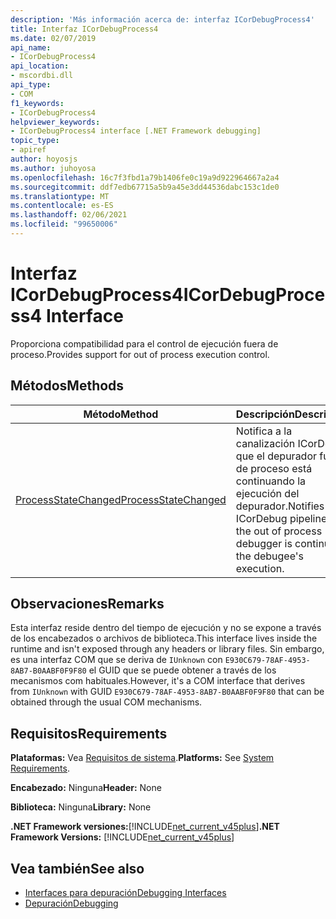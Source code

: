 ```yaml
---
description: 'Más información acerca de: interfaz ICorDebugProcess4'
title: Interfaz ICorDebugProcess4
ms.date: 02/07/2019
api_name:
- ICorDebugProcess4
api_location:
- mscordbi.dll
api_type:
- COM
f1_keywords:
- ICorDebugProcess4
helpviewer_keywords:
- ICorDebugProcess4 interface [.NET Framework debugging]
topic_type:
- apiref
author: hoyosjs
ms.author: juhoyosa
ms.openlocfilehash: 16c7f3fbd1a79b1406fe0c19a9d922964667a2a4
ms.sourcegitcommit: ddf7edb67715a5b9a45e3dd44536dabc153c1de0
ms.translationtype: MT
ms.contentlocale: es-ES
ms.lasthandoff: 02/06/2021
ms.locfileid: "99650006"
---
```

# <a name="icordebugprocess4-interface"></a><span data-ttu-id="78a0f-103">Interfaz ICorDebugProcess4</span><span class="sxs-lookup"><span data-stu-id="78a0f-103">ICorDebugProcess4 Interface</span></span>

<span data-ttu-id="78a0f-104">Proporciona compatibilidad para el control de ejecución fuera de proceso.</span><span class="sxs-lookup"><span data-stu-id="78a0f-104">Provides support for out of process execution control.</span></span>

## <a name="methods"></a><span data-ttu-id="78a0f-105">Métodos</span><span class="sxs-lookup"><span data-stu-id="78a0f-105">Methods</span></span>

| <span data-ttu-id="78a0f-106">Método</span><span class="sxs-lookup"><span data-stu-id="78a0f-106">Method</span></span>                                                                 | <span data-ttu-id="78a0f-107">Descripción</span><span class="sxs-lookup"><span data-stu-id="78a0f-107">Description</span></span>                                                                                             |
| ---------------------------------------------------------------------- | ------------------------------------------------------------------------------------------------------- |
| [<span data-ttu-id="78a0f-108">ProcessStateChanged</span><span class="sxs-lookup"><span data-stu-id="78a0f-108">ProcessStateChanged</span></span>](icordebugprocess4-processstatechanged-method.md) | <span data-ttu-id="78a0f-109">Notifica a la canalización ICorDebug que el depurador fuera de proceso está continuando la ejecución del depurador.</span><span class="sxs-lookup"><span data-stu-id="78a0f-109">Notifies the ICorDebug pipeline that the out of process debugger is continuing the debugee's execution.</span></span> |

## <a name="remarks"></a><span data-ttu-id="78a0f-110">Observaciones</span><span class="sxs-lookup"><span data-stu-id="78a0f-110">Remarks</span></span>

<span data-ttu-id="78a0f-111">Esta interfaz reside dentro del tiempo de ejecución y no se expone a través de los encabezados o archivos de biblioteca.</span><span class="sxs-lookup"><span data-stu-id="78a0f-111">This interface lives inside the runtime and isn't exposed through any headers or library files.</span></span> <span data-ttu-id="78a0f-112">Sin embargo, es una interfaz COM que se deriva de `IUnknown` con `E930C679-78AF-4953-8AB7-B0AABF0F9F80` el GUID que se puede obtener a través de los mecanismos com habituales.</span><span class="sxs-lookup"><span data-stu-id="78a0f-112">However, it's a COM interface that derives from `IUnknown` with GUID `E930C679-78AF-4953-8AB7-B0AABF0F9F80` that can be obtained through the usual COM mechanisms.</span></span>

## <a name="requirements"></a><span data-ttu-id="78a0f-113">Requisitos</span><span class="sxs-lookup"><span data-stu-id="78a0f-113">Requirements</span></span>

<span data-ttu-id="78a0f-114">**Plataformas:** Vea [Requisitos de sistema](../../get-started/system-requirements.md).</span><span class="sxs-lookup"><span data-stu-id="78a0f-114">**Platforms:** See [System Requirements](../../get-started/system-requirements.md).</span></span>

<span data-ttu-id="78a0f-115">**Encabezado:** Ninguna</span><span class="sxs-lookup"><span data-stu-id="78a0f-115">**Header:** None</span></span>

<span data-ttu-id="78a0f-116">**Biblioteca:** Ninguna</span><span class="sxs-lookup"><span data-stu-id="78a0f-116">**Library:** None</span></span>

<span data-ttu-id="78a0f-117">**.NET Framework versiones:**[!INCLUDE[net_current_v45plus](../../../../includes/net-current-v20plus-md.md)]</span><span class="sxs-lookup"><span data-stu-id="78a0f-117">**.NET Framework Versions:** [!INCLUDE[net_current_v45plus](../../../../includes/net-current-v20plus-md.md)]</span></span>

## <a name="see-also"></a><span data-ttu-id="78a0f-118">Vea también</span><span class="sxs-lookup"><span data-stu-id="78a0f-118">See also</span></span>

- [<span data-ttu-id="78a0f-119">Interfaces para depuración</span><span class="sxs-lookup"><span data-stu-id="78a0f-119">Debugging Interfaces</span></span>](debugging-interfaces.md)
- [<span data-ttu-id="78a0f-120">Depuración</span><span class="sxs-lookup"><span data-stu-id="78a0f-120">Debugging</span></span>](index.md)
